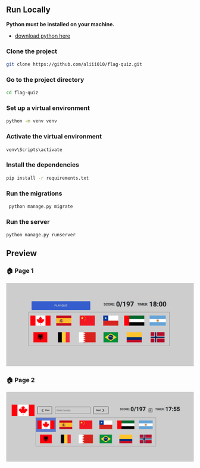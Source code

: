 ## Run Locally

**Python must be installed on your machine.**

- [download python here](https://apps.microsoft.com/detail/9ncvdn91xzqp?ocid=pdpshare&hl=en-us&gl=US)

### Clone the project

```bash
git clone https://github.com/aliii010/flag-quiz.git
```

### Go to the project directory

```bash
cd flag-quiz
```

### Set up a virtual environment

```bash
python -m venv venv
```

### Activate the virtual environment

```bash
venv\Scripts\activate
```

### Install the dependencies

```bash
pip install -r requirements.txt
```

### Run the migrations

```bash
 python manage.py migrate
```

### Run the server

```bash
python manage.py runserver
```

## Preview

### 🏠 Page 1

![Homepage](file_uploads/flags_images/page-1.png)

### 🏠 Page 2

![Homepage](file_uploads/flags_images/page-2.png)
